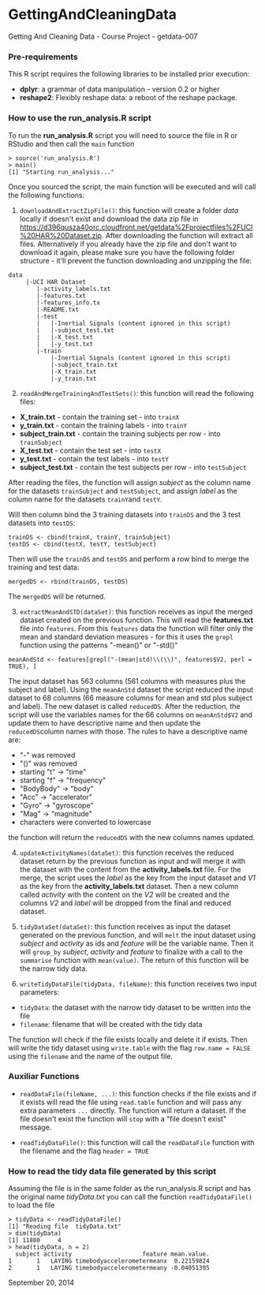 GettingAndCleaningData
======================

Getting And Cleaning Data - Course Project - getdata-007

### Pre-requirements
This R script requires the following libraries to be installed prior execution:

* __dplyr__: a grammar of data manipulation - version 0.2 or higher
* __reshape2__: Flexibly reshape data: a reboot of the reshape package.

### How to use the run_analysis.R script
To run the **run_analysis.R** script you will need to source the file in R or RStudio and then call the `main` function

```
> source('run_analysis.R')
> main()
[1] "Starting run_analysis..."
```

Once you sourced the script, the main function will be executed and will call the following functions: 

1. `downloadAndExtractZipFile()`: this function will create a folder _data_ locally if doesn't exist and download the data zip file in https://d396qusza40orc.cloudfront.net/getdata%2Fprojectfiles%2FUCI%20HAR%20Dataset.zip. After downloading the function will extract all files.
Alternatively if you already have the zip file and don't want to download it again, please make sure you have the following folder structure - it'll prevent the function downloading and unzipping the file:
```
data
     |-UCI HAR Dataset
        |-activity_labels.txt
        |-features.txt
        |-features_info.tx
        |-README.txt
        |-test
        |   |-Inertial Signals (content ignored in this script)
        |   |-subject_test.txt
        |   |-X_test.txt
        |   |-y_test.txt
        |-train
            |-Inertial Signals (content ignored in this script)
            |-subject_train.txt
            |-X_train.txt
            |-y_train.txt
```

2. `readAndMergeTrainingAndTestSets()`: this function will read the following files:
* __X_train.txt__ - contain the training set - into `trainX`
* __y_train.txt__ - contain the training labels - into `trainY`
* __subject_train.txt__ - contain the training subjects per row - into `trainSubject`
* __X_test.txt__ - contain the test set - into `testX`
* __y_test.txt__ - contain the test labels - into `testY`
* __subject_test.txt__ - contain the test subjects per row - into `testSubject`
  
After reading the files, the function will assign _subject_ as the column name for the datasets `trainSubject` and `testSubject`, and assign _label_ as the column name for the datasets `trainY`and `testY`.
  
  Will then column bind the 3 training datasets into `trainDS` and the 3 test datasets into `testDS`:
  
```
trainDS <- cbind(trainX, trainY, trainSubject)  
testDS <- cbind(testX, testY, testSubject)
```
  Then will use the `trainDS` and `testDS` and perform a row bind to merge the training and test data:
  
```
mergedDS <- rbind(trainDS, testDS)
```

   The `mergedDS` will be returned.
   
3. `extractMeanAndSTD(dataSet)`: this function receives as input the merged dataset created on the previous function. This will read the __features.txt__ file into `features`. From this `features` data the function will filter only the mean and standard deviation measures - for this it uses the `grepl` function using the patterns "-mean()" or "-std()"
```
meanAndStd <- features[grepl("-(mean|std)\\(\\)", features$V2, perl = TRUE), ]
```
The input dataset has 563 columns (561 columns with measures plus the subject and label).
Using the `meanAnStd` dataset the script reduced the input dataset to 68 columns (66 measure columns for mean and std plus subject and label). The new dataset is called `reducedDS`. After the reduction, the script will use the variables names for the 66 columns on `meanAnStd$V2` and update them to have descriptive name and then update the `reducedDS`column names with those. The rules to have a descriptive name are:
* "-" was removed
* "()" was removed
* starting "t" -> "time"
* starting "f" -> "frequency"
* "BodyBody" -> "body"
* "Acc" -> "accelerator"
* "Gyro" -> "gyroscope"
* "Mag" -> "magnitude"
* characters were converted to lowercase

the function will return the `reducedDS` with the new columns names updated.

4. `updateActivityNames(dataSet)`: this function receives the reduced dataset return by the previous function as input and will merge it with the dataset with the content from the __activity_labels.txt__ file. For the merge, the script uses the _label_ as the key from the input dataset and _V1_ as the key from the __activity_labels.txt__ dataset. Then a new column called _activity_ with the content on the _V2_ will be created and the columns _V2_ and _label_ will be dropped from the final and reduced dataset. 

5. `tidyDataSet(dataSet)`: this function receives as input the dataset generated on the previous function, and will `melt` the input dataset using _subject_ and _activity_ as ids and _feature_ will be the variable name. Then it will `group_by` _subject_, _activity_ and _feature_ to finalize with a  call to the `summarise` function with `mean(value)`. The return of this function will be the narrow tidy data. 

6. `writeTidyDataFile(tidyData, fileName)`: this function receives two input parameters:
* `tidyData`: the dataset with the narrow tidy dataset to be written into the file
* `filename`: filename that will be created with the tidy data
 
The function will check if the file exists locally and delete it if exists. Then will write the tidy dataset using `write.table` with the flag `row.name = FALSE` using the `filename` and the name of the output file. 


### Auxiliar Functions

* `readDataFile(fileName, ...)`: this function checks if the file exists and if it exists will read the file using `read.table` function and will pass any extra parameters `...` directly. The function will return a dataset. If the file doesn't exist the function will `stop` with a "file doesn't exist" message.

* `readTidyDataFile()`: this function will call the `readDataFile` function with the filename and the flag `header = TRUE`

### How to read the tidy data file generated by this script
Assuming the file is in the same folder as the run_analysis.R script and has the original name *tidyData.txt* you can call the function `readTidyDataFile()` to load the file

```
> tidyData <- readTidyDataFile()
[1] "Reading file  tidyData.txt"
> dim(tidyData)
[1] 11880     4
> head(tidyData, n = 2)
  subject activity                    feature mean.value.
1       1   LAYING timebodyaccelerometermeanx  0.22159824
2       1   LAYING timebodyaccelerometermeany -0.04051395
```

September 20, 2014
